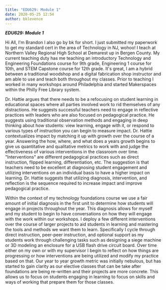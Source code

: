 ```yaml
---
title: "EDU629: Module 1"
date: 2020-05-25 12:54
author: bklevence
---
```


***EDU629: Module 1***

Hi All, I'm Brandon I also go by bk for short. I just submitted my paperwork to get my standard cert in the area of Technology in NJ, wohoo! I teach at Northern Valley Regional High School at Demarest up in Bergen County. My current teaching duty has me teaching an introductory Technology and Engineering Foundations course for 9th grade, Engineering 1 course for 10th, and STEM Capstone course for 12th grade. It's great, I am a hybrid between a traditional woodshop and a digital fabrication shop instructor and am able to use and teach both throughout my classes. Prior to teaching I worked in many workshops around Philadelphia and started Makerspaces within the Philly Free Library system.

Dr. Hattie argues that there needs to be a refocusing on student learning in educational spaces where all parties involved work to rid themselves of any distractions. He suggests successful teachers need to engage in reflective practices with leaders who are also focused on pedagogical practice. He suggests using traditional observation methods and engaging in deep thinking about how students: view learning, engage with it, or respond to various types of instruction you can begin to measure impact. Dr. Hattie contextualizes impact by matching it up with growth over the course of a year. Answering the how, where, and what does a years growth begins to give us quantitative and qualitative metrics to work with and judge the effectiveness of various interventions in the classroom over time. "Interventions" are different pedagogical practices such as direct instruction, flipped learning, differentiation, etc. The suggestion is that teachers need to be excellent at diagnosing student engagement and utilizing interventions on an individual basis to have a higher impact on learning. Dr. Hattie suggests that utilizing diagnosis, intervention, and reflection is the sequence required to increase impact and improve pedagogical practice.

Within the context of my technology foundations course we use a fair amount of initial diagnosis in the first unit to determine how students will engage in projects throughout the year. This diagnosis allows for myself and my student to begin to have conversations on how they will engage with the work within our workshops. I deploy a few different interventions over the course of larger projects to aid students in learning and mastering the tools and methods we want them to learn. Specifically I cycle through direct instruction, peer-peer instruction, and optional support as my students work through challenging tasks such as designing a siege machine or 3D modeling an enclosure for a USB flash drive circuit board. Over time either on my own or with my supervisor I begin to reflect on how things are progressing or how interventions are being utilized and modify my practice based on that. Our year to year growth metric was initially nebulous, but has started to gain clarity as our elective classes that can be take after foundations are being re-written and their projects are more concrete. This allows us to focus on students engaging in learning to focus on skills and ways of working that prepare them for those classes.
